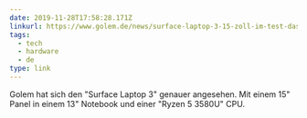 ```yaml
---
date: 2019-11-28T17:58:28.171Z
linkurl: https://www.golem.de/news/surface-laptop-3-15-zoll-im-test-das-15-zoll-macbook-mit-windows-10-und-ryzen-1911-144837.html
tags:
  - tech
  - hardware
  - de
type: link
---
```

Golem hat sich den "Surface Laptop 3" genauer angesehen. Mit einem 15" Panel in einem 13" Notebook und einer "Ryzen 5 3580U" CPU.
